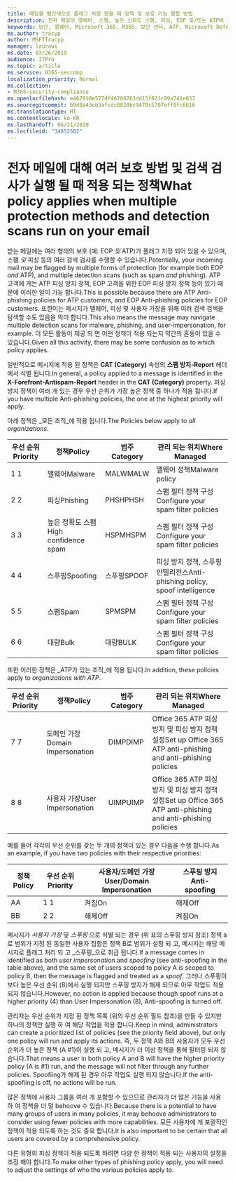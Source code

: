 ```yaml
---
title: 메일을 빨간색으로 플래그 지정 했을 때 정책 및 보호 기능 결합 방법
description: 전자 메일이 맬웨어, 스팸, 높은 신뢰도 스팸, 피싱, EOP 및/또는 ATP에 의해 대량으로 표시 될 때 적용 되는 정책 및 수행 해야 하는 작업을 설명 합니다.
keywords: 보안, 맬웨어, Microsoft 365, M365, 보안 센터, ATP, Microsoft Defender ATP, Office 365 ATP, Azure ATP
ms.author: tracyp
author: MSFTTracyp
manager: laurawi
ms.date: 03/26/2019
audience: ITPro
ms.topic: article
ms.service: O365-seccomp
localization_priority: Normal
ms.collection:
- M365-security-compliance
ms.openlocfilehash: e467910e577df46788763dd15f821c09a741e037
ms.sourcegitcommit: b9d8a43cb3afcdc8820bc9470c5707eff8fc6616
ms.translationtype: MT
ms.contentlocale: ko-KR
ms.lasthandoff: 06/11/2019
ms.locfileid: "34852502"
---
```

# <a name="what-policy-applies-when-multiple-protection-methods-and-detection-scans-run-on-your-email"></a><span data-ttu-id="5bef4-104">전자 메일에 대해 여러 보호 방법 및 검색 검사가 실행 될 때 적용 되는 정책</span><span class="sxs-lookup"><span data-stu-id="5bef4-104">What policy applies when multiple protection methods and detection scans run on your email</span></span>

<span data-ttu-id="5bef4-105">받는 메일에는 여러 형태의 보호 (예: EOP *및* ATP)가 플래그 지정 되어 있을 수 있으며, 스팸 *및* 피싱 등의 여러 검색 검사를 수행할 수 있습니다.</span><span class="sxs-lookup"><span data-stu-id="5bef4-105">Potentially, your incoming mail may be flagged by multiple forms of protection (for example both EOP *and* ATP), and multiple detection scans (such as spam *and* phishing).</span></span> <span data-ttu-id="5bef4-106">ATP 고객에 게는 ATP 피싱 방지 정책, EOP 고객을 위한 EOP 피싱 방지 정책 등이 있기 때문에 이러한 일이 가능 합니다.</span><span class="sxs-lookup"><span data-stu-id="5bef4-106">This is possible because there are ATP Anti-phishing policies for ATP customers, and EOP Anti-phishing policies for EOP customers.</span></span> <span data-ttu-id="5bef4-107">또한이는 메시지가 맬웨어, 피싱 및 사용자 가장을 위해 여러 검색 검색을 탐색할 수도 있음을 의미 합니다.</span><span class="sxs-lookup"><span data-stu-id="5bef4-107">This also means the message may navigate multiple detection scans for malware, phishing, and user-impersonation, for example.</span></span> <span data-ttu-id="5bef4-108">이 모든 활동이 제공 되 면 어떤 정책이 적용 되는지 약간의 혼동이 있을 수 있습니다.</span><span class="sxs-lookup"><span data-stu-id="5bef4-108">Given all this activity, there may be some confusion as to which policy applies.</span></span>

<span data-ttu-id="5bef4-109">일반적으로 메시지에 적용 된 정책은 **CAT (Category)** 속성의 **스팸 방지-Report** 헤더에서 식별 됩니다.</span><span class="sxs-lookup"><span data-stu-id="5bef4-109">In general, a policy applied to a message is identified in the **X-Forefront-Antispam-Report** header in the **CAT (Category)** property.</span></span> <span data-ttu-id="5bef4-110">피싱 방지 정책이 여러 개 있는 경우 우선 순위가 가장 높은 정책 중 하나가 적용 됩니다.</span><span class="sxs-lookup"><span data-stu-id="5bef4-110">If you have multiple Anti-phishing policies, the one at the highest priority will apply.</span></span>

<span data-ttu-id="5bef4-111">아래 정책은 _모든 조직_에 적용 됩니다.</span><span class="sxs-lookup"><span data-stu-id="5bef4-111">The Policies below apply to _all organizations_.</span></span>

|<span data-ttu-id="5bef4-112">우선 순위</span><span class="sxs-lookup"><span data-stu-id="5bef4-112">Priority</span></span> |<span data-ttu-id="5bef4-113">정책</span><span class="sxs-lookup"><span data-stu-id="5bef4-113">Policy</span></span>  |<span data-ttu-id="5bef4-114">범주</span><span class="sxs-lookup"><span data-stu-id="5bef4-114">Category</span></span>  |<span data-ttu-id="5bef4-115">관리 되는 위치</span><span class="sxs-lookup"><span data-stu-id="5bef4-115">Where Managed</span></span> |
|---------|---------|---------|---------|
|<span data-ttu-id="5bef4-116">1 </span><span class="sxs-lookup"><span data-stu-id="5bef4-116">1</span></span>     | <span data-ttu-id="5bef4-117">맬웨어</span><span class="sxs-lookup"><span data-stu-id="5bef4-117">Malware</span></span>      | <span data-ttu-id="5bef4-118">MALW</span><span class="sxs-lookup"><span data-stu-id="5bef4-118">MALW</span></span>      | <span data-ttu-id="5bef4-119">맬웨어 정책</span><span class="sxs-lookup"><span data-stu-id="5bef4-119">Malware policy</span></span>   |
|<span data-ttu-id="5bef4-120">2 </span><span class="sxs-lookup"><span data-stu-id="5bef4-120">2</span></span>     | <span data-ttu-id="5bef4-121">피싱</span><span class="sxs-lookup"><span data-stu-id="5bef4-121">Phishing</span></span>     | <span data-ttu-id="5bef4-122">PHSH</span><span class="sxs-lookup"><span data-stu-id="5bef4-122">PHSH</span></span>     | <span data-ttu-id="5bef4-123">스팸 필터 정책 구성</span><span class="sxs-lookup"><span data-stu-id="5bef4-123">Configure your spam filter policies</span></span>     |
|<span data-ttu-id="5bef4-124">3 </span><span class="sxs-lookup"><span data-stu-id="5bef4-124">3</span></span>     | <span data-ttu-id="5bef4-125">높은 정확도 스팸</span><span class="sxs-lookup"><span data-stu-id="5bef4-125">High confidence spam</span></span>      | <span data-ttu-id="5bef4-126">HSPM</span><span class="sxs-lookup"><span data-stu-id="5bef4-126">HSPM</span></span>        | <span data-ttu-id="5bef4-127">스팸 필터 정책 구성</span><span class="sxs-lookup"><span data-stu-id="5bef4-127">Configure your spam filter policies</span></span>        |
|<span data-ttu-id="5bef4-128">4 </span><span class="sxs-lookup"><span data-stu-id="5bef4-128">4</span></span>     | <span data-ttu-id="5bef4-129">스푸핑</span><span class="sxs-lookup"><span data-stu-id="5bef4-129">Spoofing</span></span>        | <span data-ttu-id="5bef4-130">스푸핑</span><span class="sxs-lookup"><span data-stu-id="5bef4-130">SPOOF</span></span>        | <span data-ttu-id="5bef4-131">피싱 방지 정책, 스푸핑 인텔리전스</span><span class="sxs-lookup"><span data-stu-id="5bef4-131">Anti-phishing policy, spoof intelligence</span></span>        |
|<span data-ttu-id="5bef4-132">5 </span><span class="sxs-lookup"><span data-stu-id="5bef4-132">5</span></span>     | <span data-ttu-id="5bef4-133">스팸</span><span class="sxs-lookup"><span data-stu-id="5bef4-133">Spam</span></span>         | <span data-ttu-id="5bef4-134">SPM</span><span class="sxs-lookup"><span data-stu-id="5bef4-134">SPM</span></span>         | <span data-ttu-id="5bef4-135">스팸 필터 정책 구성</span><span class="sxs-lookup"><span data-stu-id="5bef4-135">Configure your spam filter policies</span></span>         |
|<span data-ttu-id="5bef4-136">6 </span><span class="sxs-lookup"><span data-stu-id="5bef4-136">6</span></span>     | <span data-ttu-id="5bef4-137">대량</span><span class="sxs-lookup"><span data-stu-id="5bef4-137">Bulk</span></span>         | <span data-ttu-id="5bef4-138">대량</span><span class="sxs-lookup"><span data-stu-id="5bef4-138">BULK</span></span>        | <span data-ttu-id="5bef4-139">스팸 필터 정책 구성</span><span class="sxs-lookup"><span data-stu-id="5bef4-139">Configure your spam filter policies</span></span>         |

<span data-ttu-id="5bef4-140">또한 이러한 정책은 _ATP가 있는 조직_에 적용 됩니다.</span><span class="sxs-lookup"><span data-stu-id="5bef4-140">In addition, these policies apply to _organizations with ATP_.</span></span>

|<span data-ttu-id="5bef4-141">우선 순위</span><span class="sxs-lookup"><span data-stu-id="5bef4-141">Priority</span></span> |<span data-ttu-id="5bef4-142">정책</span><span class="sxs-lookup"><span data-stu-id="5bef4-142">Policy</span></span>  |<span data-ttu-id="5bef4-143">범주</span><span class="sxs-lookup"><span data-stu-id="5bef4-143">Category</span></span>  |<span data-ttu-id="5bef4-144">관리 되는 위치</span><span class="sxs-lookup"><span data-stu-id="5bef4-144">Where Managed</span></span> |
|---------|---------|---------|---------|
|<span data-ttu-id="5bef4-145">7 </span><span class="sxs-lookup"><span data-stu-id="5bef4-145">7</span></span>     | <span data-ttu-id="5bef4-146">도메인 가장</span><span class="sxs-lookup"><span data-stu-id="5bef4-146">Domain Impersonation</span></span>         | <span data-ttu-id="5bef4-147">DIMP</span><span class="sxs-lookup"><span data-stu-id="5bef4-147">DIMP</span></span>         | <span data-ttu-id="5bef4-148">Office 365 ATP 피싱 방지 및 피싱 방지 정책 설정</span><span class="sxs-lookup"><span data-stu-id="5bef4-148">Set up Office 365 ATP anti-phishing and anti-phishing policies</span></span>        |
|<span data-ttu-id="5bef4-149">8 </span><span class="sxs-lookup"><span data-stu-id="5bef4-149">8</span></span>     | <span data-ttu-id="5bef4-150">사용자 가장</span><span class="sxs-lookup"><span data-stu-id="5bef4-150">User Impersonation</span></span>        | <span data-ttu-id="5bef4-151">UIMP</span><span class="sxs-lookup"><span data-stu-id="5bef4-151">UIMP</span></span>         | <span data-ttu-id="5bef4-152">Office 365 ATP 피싱 방지 및 피싱 방지 정책 설정</span><span class="sxs-lookup"><span data-stu-id="5bef4-152">Set up Office 365 ATP anti-phishing and anti-phishing policies</span></span>         |

<span data-ttu-id="5bef4-153">예를 들어 각각의 우선 순위를 갖는 두 개의 정책이 있는 경우 다음을 수행 합니다.</span><span class="sxs-lookup"><span data-stu-id="5bef4-153">As an example, if you have two policies with their respective priorities:</span></span>

|<span data-ttu-id="5bef4-154">정책</span><span class="sxs-lookup"><span data-stu-id="5bef4-154">Policy</span></span>  |<span data-ttu-id="5bef4-155">우선 순위</span><span class="sxs-lookup"><span data-stu-id="5bef4-155">Priority</span></span>  |<span data-ttu-id="5bef4-156">사용자/도메인 가장</span><span class="sxs-lookup"><span data-stu-id="5bef4-156">User/Domain Impersonation</span></span>  |<span data-ttu-id="5bef4-157">스푸핑 방지</span><span class="sxs-lookup"><span data-stu-id="5bef4-157">Anti-spoofing</span></span>  |
|---------|---------|---------|---------|
|<span data-ttu-id="5bef4-158">A</span><span class="sxs-lookup"><span data-stu-id="5bef4-158">A</span></span>     | <span data-ttu-id="5bef4-159">1 </span><span class="sxs-lookup"><span data-stu-id="5bef4-159">1</span></span>        | <span data-ttu-id="5bef4-160">켜짐</span><span class="sxs-lookup"><span data-stu-id="5bef4-160">On</span></span>        |<span data-ttu-id="5bef4-161">해제</span><span class="sxs-lookup"><span data-stu-id="5bef4-161">Off</span></span>         |
|<span data-ttu-id="5bef4-162">B</span><span class="sxs-lookup"><span data-stu-id="5bef4-162">B</span></span>     | <span data-ttu-id="5bef4-163">2 </span><span class="sxs-lookup"><span data-stu-id="5bef4-163">2</span></span>        | <span data-ttu-id="5bef4-164">해제</span><span class="sxs-lookup"><span data-stu-id="5bef4-164">Off</span></span>        | <span data-ttu-id="5bef4-165">켜짐</span><span class="sxs-lookup"><span data-stu-id="5bef4-165">On</span></span>        |

<span data-ttu-id="5bef4-166">메시지가 _사용자 가장_ 및 _스푸핑_ 으로 식별 되는 경우 (위 표의 스푸핑 방지 참조) 정책 a로 범위가 지정 된 동일한 사용자 집합은 정책 B로 범위가 설정 되 고, 메시지는 해당 메시지로 플래그 처리 되 고 _스푸핑_으로 취급 됩니다.</span><span class="sxs-lookup"><span data-stu-id="5bef4-166">If a message comes in identified as both _user impersonation_ and _spoofing_ (see anti-spoofing in the table above), and the same set of users scoped to policy A is scoped to policy B, then the message is flagged and treated as a _spoof_.</span></span> <span data-ttu-id="5bef4-167">그러나 스푸핑이 보다 높은 우선 순위 (8)에서 실행 되지만 스푸핑 방지가 해제 되므로 아무 작업도 적용 되지 않습니다.</span><span class="sxs-lookup"><span data-stu-id="5bef4-167">However, no action is applied because though spoof runs at a higher priority (4) than User Impersonation (8), Anti-spoofing is turned off.</span></span>

<span data-ttu-id="5bef4-168">관리자는 우선 순위가 지정 된 정책 목록 (위의 우선 순위 필드 참조)을 만들 수 있지만 하나의 정책만 실행 하 여 해당 작업을 적용 합니다.</span><span class="sxs-lookup"><span data-stu-id="5bef4-168">Keep in mind, administrators can create a prioritized list of policies (see the priority field above), but only one policy will run and apply its actions.</span></span> <span data-ttu-id="5bef4-169">즉, 두 정책 A와 B의 사용자가 모두 우선 순위가 더 높은 정책 (A #1)이 실행 되 고, 메시지가 더 이상 정책을 통해 필터링 되지 않습니다.</span><span class="sxs-lookup"><span data-stu-id="5bef4-169">That means a user in both policy A and B will have the higher priority policy (A is #1) run, and the message will not filter through any further policies.</span></span> <span data-ttu-id="5bef4-170">Spoofiing가 해제 된 경우 아무 작업도 실행 되지 않습니다.</span><span class="sxs-lookup"><span data-stu-id="5bef4-170">If the anti-spoofiing is off, no actions will be run.</span></span>

<span data-ttu-id="5bef4-171">많은 정책에 사용자 그룹을 여러 개 포함할 수 있으므로 관리자가 더 많은 기능을 사용 하 여 정책을 더 덜 behoove 수 있습니다.</span><span class="sxs-lookup"><span data-stu-id="5bef4-171">Because there is a potential to have many groups of users in many policies, it may behoove administrators to consider using fewer policies with more capabilities.</span></span> <span data-ttu-id="5bef4-172">모든 사용자에 게 포괄적인 정책이 적용 되도록 하는 것도 중요 합니다.</span><span class="sxs-lookup"><span data-stu-id="5bef4-172">It is also important to be certain that all users are covered by a comprehensive policy.</span></span>

<span data-ttu-id="5bef4-173">다른 유형의 피싱 정책이 적용 되도록 하려면 다양 한 정책이 적용 되는 사용자의 설정을 조정 해야 합니다.</span><span class="sxs-lookup"><span data-stu-id="5bef4-173">To make other types of phishing policy apply, you will need to adjust the settings of who the various policies apply to.</span></span>



